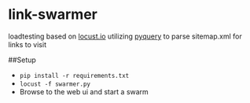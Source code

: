 # link-swarmer
loadtesting based on [locust.io](www.locust.io) utilizing [pyquery](https://pypi.python.org/pypi/pyquery) to parse sitemap.xml for links to visit


##Setup
* `pip install -r requirements.txt`
* `locust -f swarmer.py`
* Browse to the web ui and start a swarm